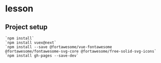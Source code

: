 # lesson

## Project setup

```
`npm install`
`npm install vuex@next`
`npm install --save @fortawesome/vue-fontawesome @fortawesome/fontawesome-svg-core @fortawesome/free-solid-svg-icons`
`npm install gh-pages --save-dev`
```
